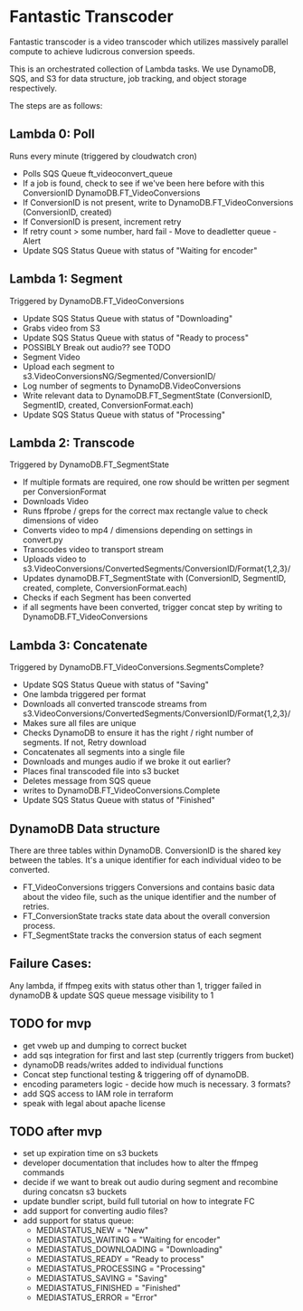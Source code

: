 # Fantastic Transcoder

Fantastic transcoder is a video transcoder which utilizes massively parallel compute to achieve ludicrous conversion speeds.

This is an orchestrated collection of Lambda tasks. We use DynamoDB, SQS, and S3 for data structure, job tracking, and object storage respectively.

The steps are as follows:

## Lambda 0: Poll
Runs every minute (triggered by cloudwatch cron)
- Polls SQS Queue ft_videoconvert_queue
- If a job is found, check to see if we've been here before with this ConversionID DynamoDB.FT_VideoConversions
- If ConversionID is not present, write to DynamoDB.FT_VideoConversions (ConversionID, created)
- If ConversionID is present, increment retry
- If retry count > some number, hard fail - Move to deadletter queue - Alert
- Update SQS Status Queue with status of "Waiting for encoder"

## Lambda 1: Segment
Triggered by DynamoDB.FT_VideoConversions
- Update SQS Status Queue with status of "Downloading"
- Grabs video from S3
- Update SQS Status Queue with status of "Ready to process"
- POSSIBLY Break out audio?? see TODO
- Segment Video
- Upload each segment to s3.VideoConversionsNG/Segmented/ConversionID/
- Log number of segments to DynamoDB.VideoConversions
- Write relevant data to DynamoDB.FT_SegmentState (ConversionID, SegmentID, created, ConversionFormat.each)
- Update SQS Status Queue with status of "Processing"

## Lambda 2: Transcode
Triggered by DynamoDB.FT_SegmentState
- If multiple formats are required, one row should be written per segment per ConversionFormat
- Downloads Video
- Runs ffprobe / greps for the correct max rectangle value to check dimensions of video
- Converts video to mp4 / dimensions depending on settings in convert.py
- Transcodes video to transport stream
- Uploads video to s3.VideoConversions/ConvertedSegments/ConversionID/Format{1,2,3}/
- Updates dynamoDB.FT_SegmentState with (ConversionID, SegmentID, created, complete, ConversionFormat.each)
- Checks if each Segment has been converted
- if all segments have been converted, trigger concat step by writing to DynamoDB.FT_VideoConversions

## Lambda 3: Concatenate
Triggered by DynamoDB.FT_VideoConversions.SegmentsComplete?
- Update SQS Status Queue with status of "Saving"
- One lambda triggered per format
- Downloads all converted transcode streams from s3.VideoConversions/ConvertedSegments/ConversionID/Format{1,2,3}/
- Makes sure all files are unique
- Checks DynamoDB to ensure it has the right / right number of segments. If not, Retry download
- Concatenates all segments into a single file
- Downloads and munges audio if we broke it out earlier?
- Places final transcoded file into s3 bucket
- Deletes message from SQS queue
- writes to DynamoDB.FT_VideoConversions.Complete
- Update SQS Status Queue with status of "Finished"

## DynamoDB Data structure
There are three tables within DynamoDB. ConversionID is the shared key between the tables. It's a unique identifier for each individual video to be converted.
- FT_VideoConversions triggers Conversions and contains basic data about the video file, such as the unique identifier and the number of retries.
- FT_ConversionState tracks state data about the overall conversion process.
- FT_SegmentState tracks the conversion status of each segment


## Failure Cases:
Any lambda, if ffmpeg exits with status other than 1, trigger failed in dynamoDB & update SQS queue message visibility to 1

## TODO for mvp
- get vweb up and dumping to correct bucket
- add sqs integration for first and last step (currently triggers from bucket)
- dynamoDB reads/writes added to individual functions
- Concat step functional testing & triggering off of dynamoDB.
- encoding parameters logic - decide how much is necessary. 3 formats?
- add SQS access to IAM role in terraform
- speak with legal about apache license

## TODO after mvp
- set up expiration time on s3 buckets
- developer documentation that includes how to alter the ffmpeg commands
- decide if we want to break out audio during segment and recombine during concatsn s3 buckets
- update bundler script, build full tutorial on how to integrate FC
- add support for converting audio files?
- add support for status queue:
    - MEDIASTATUS_NEW         = "New"
    - MEDIASTATUS_WAITING     = "Waiting for encoder"
    - MEDIASTATUS_DOWNLOADING = "Downloading"
    - MEDIASTATUS_READY       = "Ready to process"
    - MEDIASTATUS_PROCESSING  = "Processing"
    - MEDIASTATUS_SAVING      = "Saving"
    - MEDIASTATUS_FINISHED    = "Finished"
    - MEDIASTATUS_ERROR       = "Error"

